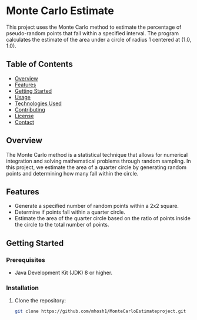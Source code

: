 # Monte Carlo Estimate

This project uses the Monte Carlo method to estimate the percentage of pseudo-random points that fall within a specified interval. The program calculates the estimate of the area under a circle of radius 1 centered at (1.0, 1.0).

## Table of Contents

- [Overview](#overview)
- [Features](#features)
- [Getting Started](#getting-started)
- [Usage](#usage)
- [Technologies Used](#technologies-used)
- [Contributing](#contributing)
- [License](#license)
- [Contact](#contact)

## Overview

The Monte Carlo method is a statistical technique that allows for numerical integration and solving mathematical problems through random sampling. In this project, we estimate the area of a quarter circle by generating random points and determining how many fall within the circle.

## Features

- Generate a specified number of random points within a 2x2 square.
- Determine if points fall within a quarter circle.
- Estimate the area of the quarter circle based on the ratio of points inside the circle to the total number of points.

## Getting Started

### Prerequisites

- Java Development Kit (JDK) 8 or higher.

### Installation

1. Clone the repository:
   ```bash
   git clone https://github.com/mhosh1/MonteCarloEstimateproject.git
